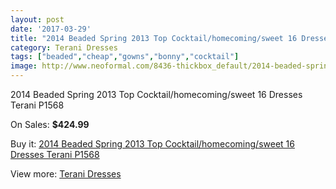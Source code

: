 ```yaml
---
layout: post
date: '2017-03-29'
title: "2014 Beaded Spring 2013 Top Cocktail/homecoming/sweet 16 Dresses Terani P1568"
category: Terani Dresses
tags: ["beaded","cheap","gowns","bonny","cocktail"]
image: http://www.neoformal.com/8436-thickbox_default/2014-beaded-spring-2013-top-cocktail-homecoming-sweet-16-dresses-terani-p1568.jpg
---
```

2014 Beaded Spring 2013 Top Cocktail/homecoming/sweet 16 Dresses Terani P1568

On Sales: **$424.99**
<a href="https://www.neoformal.com/en/terani-dresses/2971-2014-beaded-spring-2013-top-cocktail-homecoming-sweet-16-dresses-terani-p1568.html"><amp-img layout="responsive" width="600" height="600" src="//www.neoformal.com/8436-thickbox_default/2014-beaded-spring-2013-top-cocktail-homecoming-sweet-16-dresses-terani-p1568.jpg" alt="2014 Beaded Spring 2013 Top Cocktail/homecoming/sweet 16 Dresses Terani P1568 0" /></a>
<a href="https://www.neoformal.com/en/terani-dresses/2971-2014-beaded-spring-2013-top-cocktail-homecoming-sweet-16-dresses-terani-p1568.html"><amp-img layout="responsive" width="600" height="600" src="//www.neoformal.com/8437-thickbox_default/2014-beaded-spring-2013-top-cocktail-homecoming-sweet-16-dresses-terani-p1568.jpg" alt="2014 Beaded Spring 2013 Top Cocktail/homecoming/sweet 16 Dresses Terani P1568 1" /></a>

Buy it: [2014 Beaded Spring 2013 Top Cocktail/homecoming/sweet 16 Dresses Terani P1568](https://www.neoformal.com/en/terani-dresses/2971-2014-beaded-spring-2013-top-cocktail-homecoming-sweet-16-dresses-terani-p1568.html "2014 Beaded Spring 2013 Top Cocktail/homecoming/sweet 16 Dresses Terani P1568")

View more: [Terani Dresses](https://www.neoformal.com/en/31-terani-dresses "Terani Dresses")